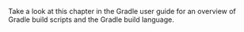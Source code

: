 
Take a look at this chapter in the Gradle user guide for an overview of Gradle build scripts and the Gradle build language.
